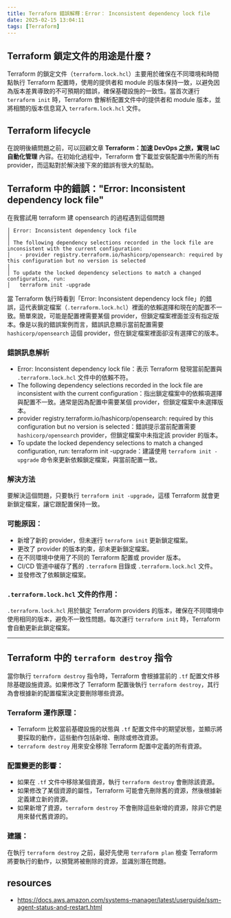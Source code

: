 ```yaml
---
title: Terraform 錯誤解釋：Error： Inconsistent dependency lock file
date: 2025-02-15 13:04:11
tags: [Terraform]
---
```




## Terraform 鎖定文件的用途是什麼 ?
Terraform 的鎖定文件（`terraform.lock.hcl`）主要用於確保在不同環境和時間點執行 Terraform 配置時，使用的提供者和 module 的版本保持一致，以避免因為版本差異導致的不可預期的錯誤，確保基礎設施的一致性。當首次運行 `terraform init` 時，Terraform 會解析配置文件中的提供者和 module 版本，並將相關的版本信息寫入 `terraform.lock.hcl` 文件。

## Terraform lifecycle
在說明後續問題之前，可以回顧文章 **Terraform：加速 DevOps 之旅，實現 IaC 自動化管理** 內容。在初始化過程中，Terraform 會下載並安裝配置中所需的所有 provider，而這點對於解決接下來的錯誤有很大的幫助。

## Terraform 中的錯誤："Error: Inconsistent dependency lock file"
在我嘗試用 terraform 建 opensearch 的過程遇到這個問題

```
│ Error: Inconsistent dependency lock file
│
│ The following dependency selections recorded in the lock file are inconsistent with the current configuration:
│   - provider registry.terraform.io/hashicorp/opensearch: required by this configuration but no version is selected
│
│ To update the locked dependency selections to match a changed configuration, run:
│   terraform init -upgrade
```

當 Terraform 執行時看到「Error: Inconsistent dependency lock file」的錯誤，這代表鎖定檔案（`.terraform.lock.hcl`）裡面的依賴選擇和現在的配置不一致。簡單來說，可能是配置裡需要某個 provider，但鎖定檔案裡面並沒有指定版本。像是以我的錯誤案例而言，錯誤訊息顯示當前配置需要 `hashicorp/opensearch` 這個 provider，但在鎖定檔案裡面卻沒有選擇它的版本。



### 錯誤訊息解析
- Error: Inconsistent dependency lock file：表示 Terraform 發現當前配置與 `.terraform.lock.hcl` 文件中的依賴不符。
- The following dependency selections recorded in the lock file are inconsistent with the current configuration：指出鎖定檔案中的依賴項選擇與配置不一致。通常是因為配置中需要某個 provider，但鎖定檔案中未選擇版本。
- provider registry.terraform.io/hashicorp/opensearch: required by this configuration but no version is selected：錯誤提示當前配置需要 `hashicorp/opensearch` provider，但鎖定檔案中未指定該 provider 的版本。
- To update the locked dependency selections to match a changed configuration, run: terraform init -upgrade：建議使用 `terraform init -upgrade` 命令來更新依賴鎖定檔案，與當前配置一致。

### 解決方法
要解決這個問題，只要執行 `terraform init -upgrade`，這樣 Terraform 就會更新鎖定檔案，讓它跟配置保持一致。

### 可能原因：
- 新增了新的 provider，但未運行 `terraform init` 更新鎖定檔案。
- 更改了 provider 的版本約束，卻未更新鎖定檔案。
- 在不同環境中使用了不同的 Terraform 配置或 provider 版本。
- CI/CD 管道中緩存了舊的 `.terraform` 目錄或 `.terraform.lock.hcl` 文件。
- 並發修改了依賴鎖定檔案。

### `.terraform.lock.hcl` 文件的作用：
`.terraform.lock.hcl` 用於鎖定 Terraform providers 的版本，確保在不同環境中使用相同的版本，避免不一致性問題。每次運行 `terraform init` 時，Terraform 會自動更新此鎖定檔案。

---

## Terraform 中的 `terraform destroy` 指令

當你執行 `terraform destroy` 指令時，Terraform 會根據當前的 `.tf` 配置文件移除基礎設施資源。如果修改了 Terraform 配置後執行 `terraform destroy`，其行為會根據新的配置檔案決定要刪除哪些資源。

### Terraform 運作原理：
- Terraform 比較當前基礎設施的狀態與 `.tf` 配置文件中的期望狀態，並顯示將要採取的動作，這些動作包括新增、刪除或修改資源。
- `terraform destroy` 用來安全移除 Terraform 配置中定義的所有資源。

### 配置變更的影響：
- 如果在 `.tf` 文件中移除某個資源，執行 `terraform destroy` 會刪除該資源。
- 如果修改了某個資源的屬性，Terraform 可能會先刪除舊的資源，然後根據新定義建立新的資源。
- 如果新增了資源，`terraform destroy` 不會刪除這些新增的資源，除非它們是用來替代舊資源的。

### 建議：
在執行 `terraform destroy` 之前，最好先使用 `terraform plan` 檢查 Terraform 將要執行的動作，以預覽將被刪除的資源，並識別潛在問題。

## resources
- https://docs.aws.amazon.com/systems-manager/latest/userguide/ssm-agent-status-and-restart.html